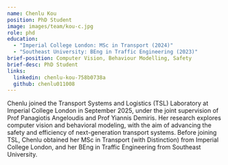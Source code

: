 ```yaml
---
name: Chenlu Kou
position: PhD Student
image: images/team/kou-c.jpg
role: phd
education: 
  - "Imperial College London: MSc in Transport (2024)"
  - "Southeast University: BEng in Traffic Engineering (2023)"
brief-position: Computer Vision, Behaviour Modelling, Safety
brief-desc: PhD Student
links:
  linkedin: chenlu-kou-758b0738a
  github: chenlu011008
---
```


Chenlu joined the Transport Systems and Logistics (TSL) Laboratory at Imperial College London in September 2025, under the joint supervision of Prof Panagiotis Angeloudis and Prof Yiannis Demiris. Her research explores computer vision and behavioral modeling, with the aim of advancing the safety and efficiency of next-generation transport systems.
Before joining TSL, Chenlu obtained her MSc in Transport (with Distinction) from Imperial College London, and her BEng in Traffic Engineering from Southeast University.